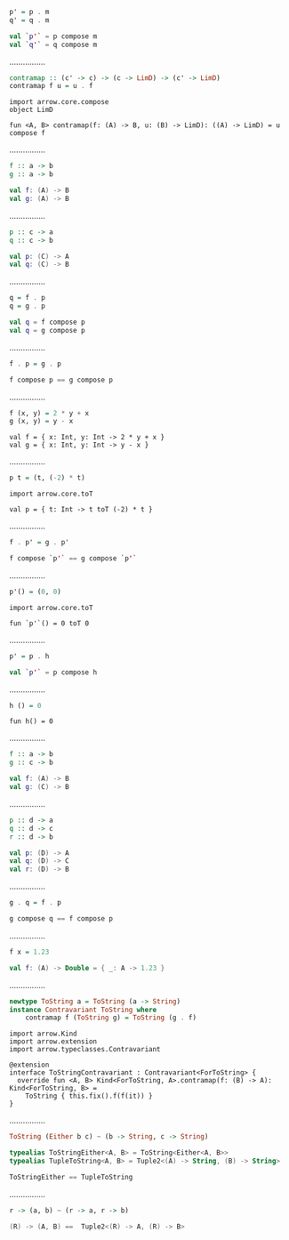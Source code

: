 ```Haskell
p' = p . m
q' = q . m
```
```kotlin
val `p'` = p compose m
val `q'` = q compose m
```
................
```Haskell
contramap :: (c' -> c) -> (c -> LimD) -> (c' -> LimD)
contramap f u = u . f
```
```kotlin:ank:silent
import arrow.core.compose
object LimD

fun <A, B> contramap(f: (A) -> B, u: (B) -> LimD): ((A) -> LimD) = u compose f
```
................
```Haskell
f :: a -> b
g :: a -> b
```
```kotlin
val f: (A) -> B
val g: (A) -> B
```
................
```Haskell
p :: c -> a
q :: c -> b
```
```kotlin
val p: (C) -> A
val q: (C) -> B
```
................
```Haskell
q = f . p
q = g . p
```
```kotlin
val q = f compose p
val q = g compose p
```
................
```Haskell
f . p = g . p
```
```kotlin
f compose p == g compose p
```
................
```Haskell
f (x, y) = 2 * y + x
g (x, y) = y - x
```
```kotlin:ank:playground
val f = { x: Int, y: Int -> 2 * y + x }
val g = { x: Int, y: Int -> y - x }
```
................
```Haskell
p t = (t, (-2) * t)
```
```kotlin:ank:playground
import arrow.core.toT

val p = { t: Int -> t toT (-2) * t }
```
................
```Haskell
f . p' = g . p'
```
```kotlin
f compose `p'` == g compose `p'`
```
................
```Haskell
p'() = (0, 0)
```
```kotlin:ank:playground
import arrow.core.toT

fun `p'`() = 0 toT 0
```
................
```Haskell
p' = p . h
```
```kotlin
val `p'` = p compose h
```
................
```Haskell
h () = 0
```
```kotlin:ank:plaground
fun h() = 0
```
................
```Haskell
f :: a -> b
g :: c -> b
```
```kotlin
val f: (A) -> B
val g: (C) -> B
```
................
```Haskell
p :: d -> a
q :: d -> c
r :: d -> b
```
```kotlin
val p: (D) -> A
val q: (D) -> C
val r: (D) -> B
```
................
```Haskell
g . q = f . p
```
```kotlin
g compose q == f compose p
```
................
```Haskell
f x = 1.23
```
```kotlin
val f: (A) -> Double = { _: A -> 1.23 }
```
................
```Haskell
newtype ToString a = ToString (a -> String)
instance Contravariant ToString where 
    contramap f (ToString g) = ToString (g . f)
```
```kotlin:ank:playground
import arrow.Kind
import arrow.extension
import arrow.typeclasses.Contravariant

@extension
interface ToStringContravariant : Contravariant<ForToString> {
  override fun <A, B> Kind<ForToString, A>.contramap(f: (B) -> A): Kind<ForToString, B> =
    ToString { this.fix().f(f(it)) }
}
```
................
```Haskell
ToString (Either b c) ~ (b -> String, c -> String)
```
```kotlin
typealias ToStringEither<A, B> = ToString<Either<A, B>>
typealias TupleToString<A, B> = Tuple2<(A) -> String, (B) -> String>

ToStringEither == TupleToString
```
................
```Haskell
r -> (a, b) ~ (r -> a, r -> b)
```
```kotlin
(R) -> (A, B) ==  Tuple2<(R) -> A, (R) -> B>
```
